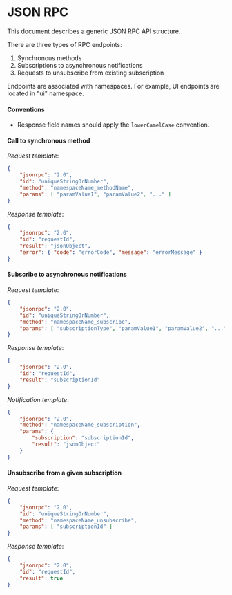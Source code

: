 # JSON RPC

This document describes a generic JSON RPC API structure.

There are three types of RPC endpoints:
1. Synchronous methods
2. Subscriptions to asynchronous notifications
3. Requests to unsubscribe from existing subscription

Endpoints are associated with namespaces. For example, UI endpoints are located
in "ui" namespace.

#### Conventions

* Response field names should apply the `lowerCamelCase` convention.

#### Call to synchronous method

*Request template*:
```json
{
	"jsonrpc": "2.0",
	"id": "uniqueStringOrNumber",
	"method": "namespaceName_methodName",
	"params": [ "paramValue1", "paramValue2", "..." ]
}
```

*Response template*:

```json
{
	"jsonrpc": "2.0",
	"id": "requestId",
	"result": "jsonObject",
	"error": { "code": "errorCode", "message": "errorMessage" }
}
```

#### Subscribe to asynchronous notifications

*Request template*:

```json
{
	"jsonrpc": "2.0",
	"id": "uniqueStringOrNumber",
	"method": "namespaceName_subscribe",
	"params": [ "subscriptionType", "paramValue1", "paramValue2", "..." ]
}
```

*Response template*:

```json
{
	"jsonrpc": "2.0",
	"id": "requestId",
	"result": "subscriptionId"
}
```

*Notification template*:

```json
{
	"jsonrpc": "2.0",
	"method": "namespaceName_subscription",
	"params": {
		"subscription": "subscriptionId",
		"result": "jsonObject"
	}
}
```

#### Unsubscribe from a given subscription

*Request template*:

```json
{
	"jsonrpc": "2.0",
	"id": "uniqueStringOrNumber",
	"method": "namespaceName_unsubscribe",
	"params": [ "subscriptionId" ]
}
```

*Response template*:

```json
{
	"jsonrpc": "2.0",
	"id": "requestId",
	"result": true
}
```
